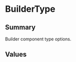 <script setup>
import Basic from './demo/BuilderType/Basic.vue'
</script>

# BuilderType

## Summary

Builder component type options.

## Values

<DemoContainer>
  <Basic />
</DemoContainer>
